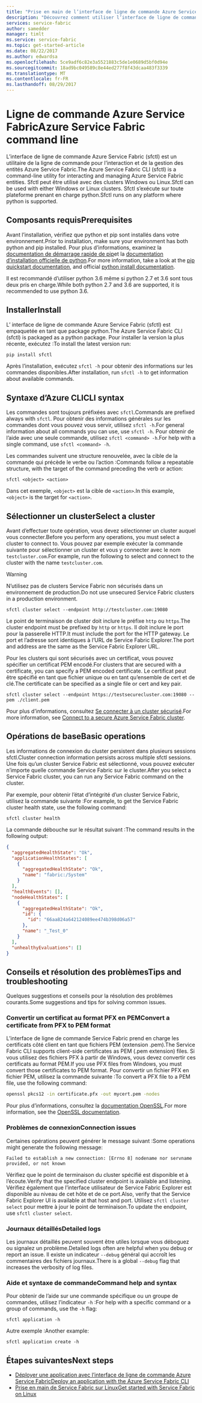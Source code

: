 ```yaml
---
title: "Prise en main de l’interface de ligne de commande Azure Service Fabric (sfctl)"
description: "Découvrez comment utiliser l’interface de ligne de commande Azure Service Fabric. Apprenez à vous connecter à un cluster et à gérer des applications."
services: service-fabric
author: samedder
manager: timlt
ms.service: service-fabric
ms.topic: get-started-article
ms.date: 08/22/2017
ms.author: edwardsa
ms.openlocfilehash: 5ce9adf6c82e3a5521883c5de1e0689d5bf0d94e
ms.sourcegitcommit: 18ad9bc049589c8e44ed277f8f43dcaa483f3339
ms.translationtype: MT
ms.contentlocale: fr-FR
ms.lasthandoff: 08/29/2017
---
```

# <a name="azure-service-fabric-command-line"></a><span data-ttu-id="7c49b-104">Ligne de commande Azure Service Fabric</span><span class="sxs-lookup"><span data-stu-id="7c49b-104">Azure Service Fabric command line</span></span>

<span data-ttu-id="7c49b-105">L’interface de ligne de commande Azure Service Fabric (sfctl) est un utilitaire de la ligne de commande pour l’interaction et de la gestion des entités Azure Service Fabric.</span><span class="sxs-lookup"><span data-stu-id="7c49b-105">The Azure Service Fabric CLI (sfctl) is a command-line utility for interacting and managing Azure Service Fabric entities.</span></span> <span data-ttu-id="7c49b-106">Sfctl peut être utilisé avec des clusters Windows ou Linux.</span><span class="sxs-lookup"><span data-stu-id="7c49b-106">Sfctl can be used with either Windows or Linux clusters.</span></span> <span data-ttu-id="7c49b-107">Sfctl s’exécute sur toute plateforme prenant en charge python.</span><span class="sxs-lookup"><span data-stu-id="7c49b-107">Sfctl runs on any platform where python is supported.</span></span>

## <a name="prerequisites"></a><span data-ttu-id="7c49b-108">Composants requis</span><span class="sxs-lookup"><span data-stu-id="7c49b-108">Prerequisites</span></span>

<span data-ttu-id="7c49b-109">Avant l’installation, vérifiez que python et pip sont installés dans votre environnement.</span><span class="sxs-lookup"><span data-stu-id="7c49b-109">Prior to installation, make sure your environment has both python and pip installed.</span></span> <span data-ttu-id="7c49b-110">Pour plus d’informations, examinez la [documentation de démarrage rapide de pip](https://pip.pypa.io/en/latest/quickstart/)et la [documentation d’installation officielle de python](https://wiki.python.org/moin/BeginnersGuide/Download).</span><span class="sxs-lookup"><span data-stu-id="7c49b-110">For more information, take a look at the [pip quickstart documentation](https://pip.pypa.io/en/latest/quickstart/), and official [python install documentation](https://wiki.python.org/moin/BeginnersGuide/Download).</span></span>

<span data-ttu-id="7c49b-111">Il est recommandé d’utiliser python 3.6 même si python 2.7 et 3.6 sont tous deux pris en charge.</span><span class="sxs-lookup"><span data-stu-id="7c49b-111">While both python 2.7 and 3.6 are supported, it is recommended to use python 3.6.</span></span>

## <a name="install"></a><span data-ttu-id="7c49b-112">Installer</span><span class="sxs-lookup"><span data-stu-id="7c49b-112">Install</span></span>

<span data-ttu-id="7c49b-113">L’ interface de ligne de commande Azure Service Fabric (sfctl) est empaquetée en tant que package python.</span><span class="sxs-lookup"><span data-stu-id="7c49b-113">The Azure Service Fabric CLI (sfctl) is packaged as a python package.</span></span> <span data-ttu-id="7c49b-114">Pour installer la version la plus récente, exécutez :</span><span class="sxs-lookup"><span data-stu-id="7c49b-114">To install the latest version run:</span></span>

```bash
pip install sfctl
```

<span data-ttu-id="7c49b-115">Après l’installation, exécutez `sfctl -h` pour obtenir des informations sur les commandes disponibles.</span><span class="sxs-lookup"><span data-stu-id="7c49b-115">After installation, run `sfctl -h` to get information about available commands.</span></span>

## <a name="cli-syntax"></a><span data-ttu-id="7c49b-116">Syntaxe d’Azure CLI</span><span class="sxs-lookup"><span data-stu-id="7c49b-116">CLI syntax</span></span>

<span data-ttu-id="7c49b-117">Les commandes sont toujours préfixées avec `sfctl`.</span><span class="sxs-lookup"><span data-stu-id="7c49b-117">Commands are prefixed always with `sfctl`.</span></span> <span data-ttu-id="7c49b-118">Pour obtenir des informations générales sur les commandes dont vous pouvez vous servir, utilisez `sfctl -h`.</span><span class="sxs-lookup"><span data-stu-id="7c49b-118">For general information about all commands you can use, use `sfctl -h`.</span></span> <span data-ttu-id="7c49b-119">Pour obtenir de l’aide avec une seule commande, utilisez `sfctl <command> -h`.</span><span class="sxs-lookup"><span data-stu-id="7c49b-119">For help with a single command, use `sfctl <command> -h`.</span></span>

<span data-ttu-id="7c49b-120">Les commandes suivent une structure renouvelée, avec la cible de la commande qui précède le verbe ou l’action :</span><span class="sxs-lookup"><span data-stu-id="7c49b-120">Commands follow a repeatable structure, with the target of the command preceding the verb or action:</span></span>

```azurecli
sfctl <object> <action>
```

<span data-ttu-id="7c49b-121">Dans cet exemple, `<object>` est la cible de `<action>`.</span><span class="sxs-lookup"><span data-stu-id="7c49b-121">In this example, `<object>` is the target for `<action>`.</span></span>

## <a name="select-a-cluster"></a><span data-ttu-id="7c49b-122">Sélectionner un cluster</span><span class="sxs-lookup"><span data-stu-id="7c49b-122">Select a cluster</span></span>

<span data-ttu-id="7c49b-123">Avant d’effectuer toute opération, vous devez sélectionner un cluster auquel vous connecter.</span><span class="sxs-lookup"><span data-stu-id="7c49b-123">Before you perform any operations, you must select a cluster to connect to.</span></span> <span data-ttu-id="7c49b-124">Vous pouvez par exemple exécuter la commande suivante pour sélectionner un cluster et vous y connecter avec le nom `testcluster.com`.</span><span class="sxs-lookup"><span data-stu-id="7c49b-124">For example, run the following to select and connect to the cluster with the name `testcluster.com`.</span></span>

> [!WARNING]
> <span data-ttu-id="7c49b-125">N’utilisez pas de clusters Service Fabric non sécurisés dans un environnement de production.</span><span class="sxs-lookup"><span data-stu-id="7c49b-125">Do not use unsecured Service Fabric clusters in a production environment.</span></span>

```azurecli
sfctl cluster select --endpoint http://testcluster.com:19080
```

<span data-ttu-id="7c49b-126">Le point de terminaison de cluster doit inclure le préfixe `http` ou `https`.</span><span class="sxs-lookup"><span data-stu-id="7c49b-126">The cluster endpoint must be prefixed by `http` or `https`.</span></span> <span data-ttu-id="7c49b-127">Il doit inclure le port pour la passerelle HTTP.</span><span class="sxs-lookup"><span data-stu-id="7c49b-127">It must include the port for the HTTP gateway.</span></span> <span data-ttu-id="7c49b-128">Le port et l’adresse sont identiques à l’URL de Service Fabric Explorer.</span><span class="sxs-lookup"><span data-stu-id="7c49b-128">The port and address are the same as the Service Fabric Explorer URL.</span></span>

<span data-ttu-id="7c49b-129">Pour les clusters qui sont sécurisés avec un certificat, vous pouvez spécifier un certificat PEM encodé.</span><span class="sxs-lookup"><span data-stu-id="7c49b-129">For clusters that are secured with a certificate, you can specify a PEM encoded certificate.</span></span> <span data-ttu-id="7c49b-130">Le certificat peut être spécifié en tant que fichier unique ou en tant qu’ensemble de cert et de clé.</span><span class="sxs-lookup"><span data-stu-id="7c49b-130">The certificate can be specified as a single file or cert and key pair.</span></span>

```azurecli
sfctl cluster select --endpoint https://testsecurecluster.com:19080 --pem ./client.pem
```

<span data-ttu-id="7c49b-131">Pour plus d’informations, consultez [Se connecter à un cluster sécurisé](service-fabric-connect-to-secure-cluster.md).</span><span class="sxs-lookup"><span data-stu-id="7c49b-131">For more information, see [Connect to a secure Azure Service Fabric cluster](service-fabric-connect-to-secure-cluster.md).</span></span>

## <a name="basic-operations"></a><span data-ttu-id="7c49b-132">Opérations de base</span><span class="sxs-lookup"><span data-stu-id="7c49b-132">Basic operations</span></span>

<span data-ttu-id="7c49b-133">Les informations de connexion du cluster persistent dans plusieurs sessions sfctl.</span><span class="sxs-lookup"><span data-stu-id="7c49b-133">Cluster connection information persists across multiple sfctl sessions.</span></span> <span data-ttu-id="7c49b-134">Une fois qu’un cluster Service Fabric est sélectionné, vous pouvez exécuter n’importe quelle commande Service Fabric sur le cluster.</span><span class="sxs-lookup"><span data-stu-id="7c49b-134">After you select a Service Fabric cluster, you can run any Service Fabric command on the cluster.</span></span>

<span data-ttu-id="7c49b-135">Par exemple, pour obtenir l’état d’intégrité d’un cluster Service Fabric, utilisez la commande suivante :</span><span class="sxs-lookup"><span data-stu-id="7c49b-135">For example, to get the Service Fabric cluster health state, use the following command:</span></span>

```azurecli
sfctl cluster health
```

<span data-ttu-id="7c49b-136">La commande débouche sur le résultat suivant :</span><span class="sxs-lookup"><span data-stu-id="7c49b-136">The command results in the following output:</span></span>

```json
{
  "aggregatedHealthState": "Ok",
  "applicationHealthStates": [
    {
      "aggregatedHealthState": "Ok",
      "name": "fabric:/System"
    }
  ],
  "healthEvents": [],
  "nodeHealthStates": [
    {
      "aggregatedHealthState": "Ok",
      "id": {
        "id": "66aa824a642124089ee474b398d06a57"
      },
      "name": "_Test_0"
    }
  ],
  "unhealthyEvaluations": []
}
```

## <a name="tips-and-troubleshooting"></a><span data-ttu-id="7c49b-137">Conseils et résolution des problèmes</span><span class="sxs-lookup"><span data-stu-id="7c49b-137">Tips and troubleshooting</span></span>

<span data-ttu-id="7c49b-138">Quelques suggestions et conseils pour la résolution des problèmes courants.</span><span class="sxs-lookup"><span data-stu-id="7c49b-138">Some suggestions and tips for solving common issues.</span></span>

### <a name="convert-a-certificate-from-pfx-to-pem-format"></a><span data-ttu-id="7c49b-139">Convertir un certificat au format PFX en PEM</span><span class="sxs-lookup"><span data-stu-id="7c49b-139">Convert a certificate from PFX to PEM format</span></span>

<span data-ttu-id="7c49b-140">L’interface de ligne de commande Service Fabric prend en charge les certificats côté client en tant que fichiers PEM (extension .pem).</span><span class="sxs-lookup"><span data-stu-id="7c49b-140">The Service Fabric CLI supports client-side certificates as PEM (.pem extension) files.</span></span> <span data-ttu-id="7c49b-141">Si vous utilisez des fichiers PFX à partir de Windows, vous devez convertir ces certificats au format PEM.</span><span class="sxs-lookup"><span data-stu-id="7c49b-141">If you use PFX files from Windows, you must convert those certificates to PEM format.</span></span> <span data-ttu-id="7c49b-142">Pour convertir un fichier PFX en fichier PEM, utilisez la commande suivante :</span><span class="sxs-lookup"><span data-stu-id="7c49b-142">To convert a PFX file to a PEM file, use the following command:</span></span>

```bash
openssl pkcs12 -in certificate.pfx -out mycert.pem -nodes
```

<span data-ttu-id="7c49b-143">Pour plus d’informations, consultez la [documentation OpenSSL](https://www.openssl.org/docs/).</span><span class="sxs-lookup"><span data-stu-id="7c49b-143">For more information, see the [OpenSSL documentation](https://www.openssl.org/docs/).</span></span>

### <a name="connection-issues"></a><span data-ttu-id="7c49b-144">Problèmes de connexion</span><span class="sxs-lookup"><span data-stu-id="7c49b-144">Connection issues</span></span>

<span data-ttu-id="7c49b-145">Certaines opérations peuvent générer le message suivant :</span><span class="sxs-lookup"><span data-stu-id="7c49b-145">Some operations might generate the following message:</span></span>

`Failed to establish a new connection: [Errno 8] nodename nor servname provided, or not known`

<span data-ttu-id="7c49b-146">Vérifiez que le point de terminaison du cluster spécifié est disponible et à l’écoute.</span><span class="sxs-lookup"><span data-stu-id="7c49b-146">Verify that the specified cluster endpoint is available and listening.</span></span> <span data-ttu-id="7c49b-147">Vérifiez également que l’interface utilisateur de Service Fabric Explorer est disponible au niveau de cet hôte et de ce port.</span><span class="sxs-lookup"><span data-stu-id="7c49b-147">Also, verify that the Service Fabric Explorer UI is available at that host and port.</span></span> <span data-ttu-id="7c49b-148">Utilisez `sfctl cluster select` pour mettre à jour le point de terminaison.</span><span class="sxs-lookup"><span data-stu-id="7c49b-148">To update the endpoint, use `sfctl cluster select`.</span></span>

### <a name="detailed-logs"></a><span data-ttu-id="7c49b-149">Journaux détaillés</span><span class="sxs-lookup"><span data-stu-id="7c49b-149">Detailed logs</span></span>

<span data-ttu-id="7c49b-150">Les journaux détaillés peuvent souvent être utiles lorsque vous déboguez ou signalez un problème.</span><span class="sxs-lookup"><span data-stu-id="7c49b-150">Detailed logs often are helpful when you debug or report an issue.</span></span> <span data-ttu-id="7c49b-151">Il existe un indicateur `--debug` général qui accroît les commentaires des fichiers journaux.</span><span class="sxs-lookup"><span data-stu-id="7c49b-151">There is a global `--debug` flag that increases the verbosity of log files.</span></span>

### <a name="command-help-and-syntax"></a><span data-ttu-id="7c49b-152">Aide et syntaxe de commande</span><span class="sxs-lookup"><span data-stu-id="7c49b-152">Command help and syntax</span></span>

<span data-ttu-id="7c49b-153">Pour obtenir de l’aide sur une commande spécifique ou un groupe de commandes, utilisez l’indicateur `-h` :</span><span class="sxs-lookup"><span data-stu-id="7c49b-153">For help with a specific command or a group of commands, use the `-h` flag:</span></span>

```azurecli
sfctl application -h
```

<span data-ttu-id="7c49b-154">Autre exemple :</span><span class="sxs-lookup"><span data-stu-id="7c49b-154">Another example:</span></span>

```azurecli
sfctl application create -h
```

## <a name="next-steps"></a><span data-ttu-id="7c49b-155">Étapes suivantes</span><span class="sxs-lookup"><span data-stu-id="7c49b-155">Next steps</span></span>

* [<span data-ttu-id="7c49b-156">Déployer une application avec l’interface de ligne de commande Azure Service Fabric</span><span class="sxs-lookup"><span data-stu-id="7c49b-156">Deploy an application with the Azure Service Fabric CLI</span></span>](service-fabric-application-lifecycle-sfctl.md)
* [<span data-ttu-id="7c49b-157">Prise en main de Service Fabric sur Linux</span><span class="sxs-lookup"><span data-stu-id="7c49b-157">Get started with Service Fabric on Linux</span></span>](service-fabric-get-started-linux.md)
